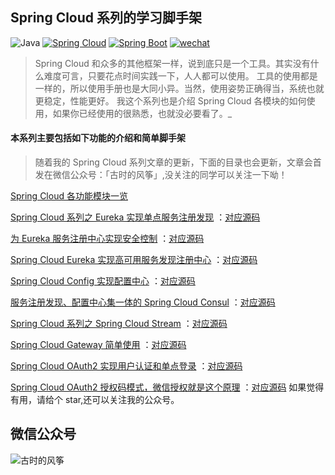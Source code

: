 ## Spring Cloud 系列的学习脚手架
![Java](https://img.shields.io/badge/JDK-1.8-green.svg)
[![Spring Cloud](https://img.shields.io/badge/Spring%20Cloud-Greenwich.SR2-blue.svg)](https://spring.io/projects/spring-cloud)
[![Spring Boot](https://img.shields.io/badge/Spring%20Boot-2.1.6.RELEASE-brightgreen.svg)](https://spring.io/projects/spring-boot)
[![wechat](https://img.shields.io/badge/公众号-古时的风筝-success.svg)]()

> Spring Cloud 和众多的其他框架一样，说到底只是一个工具。其实没有什么难度可言，只要花点时间实践一下，人人都可以使用。
> 工具的使用都是一样的，所以使用手册也是大同小异。当然，使用姿势正确得当，系统也就更稳定，性能更好。
我这个系列也是介绍 Spring Cloud 各模块的如何使用，如果你已经使用的很熟悉，也就没必要看了。_

#### 本系列主要包括如下功能的介绍和简单脚手架

> 随着我的 Spring Cloud 系列文章的更新，下面的目录也会更新，文章会首发在微信公众号：「古时的风筝」,没关注的同学可以关注一下呦！

[Spring Cloud 各功能模块一览](https://mp.weixin.qq.com/s/f0iMAPNktJPLwmV9g4vdyw)

[Spring Cloud 系列之 Eureka 实现单点服务注册发现](https://mp.weixin.qq.com/s/kGrWQP_n_RCYTTaHbWQ3xQ)
：[对应源码](https://github.com/huzhicheng/spring-cloud-study/tree/master/eureka/eureka-single)

[为 Eureka 服务注册中心实现安全控制](https://mp.weixin.qq.com/s/xVa6Ro4ORsCRJ9gsAOHAeg)
：[对应源码](https://github.com/huzhicheng/spring-cloud-study/tree/master/eureka/eureka-single)

[Spring Cloud Eureka 实现高可用服务发现注册中心](https://mp.weixin.qq.com/s/d_GfdHxxiwdnYa2_mcv8TA)
：[对应源码](https://github.com/huzhicheng/spring-cloud-study/tree/master/eureka/eureka-ha)

[Spring Cloud Config 实现配置中心](https://mp.weixin.qq.com/s/WX-F2PdNhcBbzbfl460Gnw)
：[对应源码](https://github.com/huzhicheng/spring-cloud-study/tree/master/config)

[服务注册发现、配置中心集一体的 Spring Cloud Consul](https://mp.weixin.qq.com/s/HKhzKT4oMX8S_Jg1nLtxNA)
：[对应源码](https://github.com/huzhicheng/spring-cloud-study/tree/master/consul)

[Spring Cloud 系列之 Spring Cloud Stream](https://mp.weixin.qq.com/s/QBjrCEO7OcPcy75cEkCndQ)
：[对应源码](https://github.com/huzhicheng/spring-cloud-study/tree/master/stream)

[Spring Cloud Gateway 简单使用](https://mp.weixin.qq.com/s/LvK2_xPm0txNGJMUyKO1GQ)
：[对应源码](https://github.com/huzhicheng/spring-cloud-study/tree/master/consul/gateway)

[Spring Cloud OAuth2 实现用户认证和单点登录](https://mp.weixin.qq.com/s/tXIycDTHw4nruuMP7xirQA)
：[对应源码](https://github.com/huzhicheng/spring-cloud-study/tree/master/oauth2)


[Spring Cloud OAuth2 授权码模式，微信授权就是这个原理](https://mp.weixin.qq.com/s/r3G8Te9f9uXSbf8YaUV6MA)
：[对应源码](https://github.com/huzhicheng/spring-cloud-study/tree/master/oauth2/oauth2-client-authorization-code-server)
如果觉得有用，请给个 star,还可以关注我的公众号。
## 微信公众号
![古时的风筝](https://tva1.sinaimg.cn/large/007S8ZIlly1gfd6gx54haj314z0npafp.jpg)
